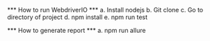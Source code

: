 *** How to run WebdriverIO ***
a. Install nodejs
b. Git clone
c. Go to directory of project
d. npm install
e. npm run test

*** How to generate report ***
a. npm run allure